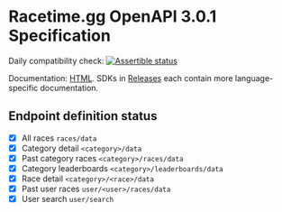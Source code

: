 # Racetime.gg OpenAPI 3.0.1 Specification

Daily compatibility check: [![Assertible status](https://assertible.com/apis/c0506f17-2080-40be-9a2d-7454ccecda1b/status?api_token=3jFbwlm1tC3AczaB)](https://assertible.com/dashboard#/services/c0506f17-2080-40be-9a2d-7454ccecda1b/results)

Documentation: [HTML](https://sg4e.github.io/racetime-openapi/). SDKs in [Releases](https://github.com/sg4e/racetime-openapi/releases/latest) each contain more language-specific documentation.

## Endpoint definition status

- [x] All races `races/data`
- [x] Category detail `<category>/data`
- [x] Past category races `<category>/races/data`
- [x] Category leaderboards `<category>/leaderboards/data`
- [x] Race detail `<category>/<race>/data`
- [x] Past user races `user/<user>/races/data`
- [x] User search `user/search`
